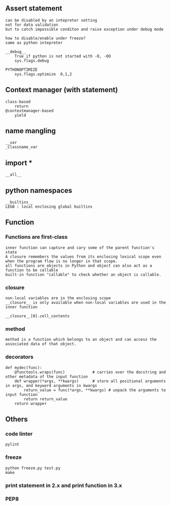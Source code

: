 ## Assert statement
    can be disabled by an intepreter setting
    not for data validation
    but to catch impossible conditon and raise exception under debug mode
    
    how to disable/enable under freeze?
    same as python intepreter

    __debug__
        True if python is not started with -O, -OO
        sys.flags.debug

    PYTHONOPTIMIZE
        sys.flags.optimize  0,1,2

## Context manager (with statement)
    class-based 
        return
    @contextmanager-based
        yield
    
## name mangling
    __var
    _Classname_var
    
## import *
    __all__
    

## python namespaces
    __builtins__
    LEGB : local enclosing global builtins
    
## Function
  ### Functions are first-class
    inner function can capture and cary some of the parent function's state
    A closure remembers the values from its enclosing lexical scope even when the program flow is no longer in that scope.
    all functions are objects in Python and object can also act as a function to be callable
    built-in function "callable" to check whether an object is callable.
    
  ### closure
    non-local variables are in the enclosing scope
    __closure__ is only available when non-local variables are used in the inner function
    
    __closure__[0].cell_contents
  
  ### method
    method is a function which belongs to an object and can access the associated data of that object.
   
  ### decorators
    def mydec(func):
        @functools.wraps(func)            # carries over the docstring and other metadata of the input function
        def wrapper(*args, **kwargs)      # store all positional arguments in args, and keyword arguments in kwargs
            return_value = func(*args, **kwargs) # unpack the arguments to input function
            return return_value
        return wrapper
  
## Others
### code linter
    pylint
    
### freeze
    python freeze.py test.py
    make
    
### print statement in 2.x and print function in 3.x

### PEP8
